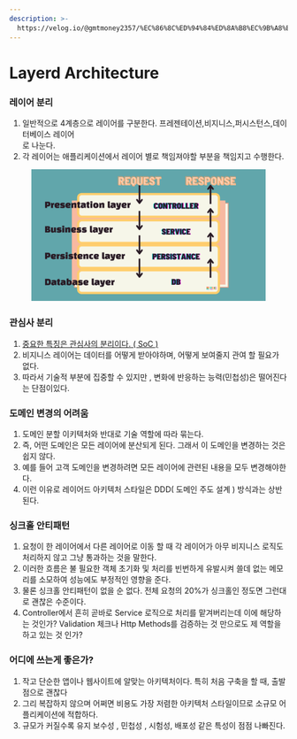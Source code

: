 ```yaml
---
description: >-
  https://velog.io/@gmtmoney2357/%EC%86%8C%ED%94%84%ED%8A%B8%EC%9B%A8%EC%96%B4-%EC%95%84%ED%82%A4%ED%85%8D%EC%B2%98-%EB%A0%88%EC%9D%B4%EC%96%B4%EB%93%9C-%EC%95%84%ED%82%A4%ED%85%8D%EC%B2%98Layered-archi
---
```


# Layerd Architecture

### 레이어 분리

1. 일반적으로 4계층으로 레이어를 구분한다. 프레젠테이션,비지니스,퍼시스턴스,데이터베이스 레이어\
   로 나눈다.
2. 각 레이어는 애플리케이션에서 레이어 별로 책임져야할 부분을 책임지고 수행한다.

<figure><img src=".gitbook/assets/image.png" alt=""><figcaption></figcaption></figure>

### 관심사 분리

1. [중요한 특징은 관심사의 분리이다. (  SoC )](week-4/separation-of-concerns-soc/)
2. 비지니스 레이어는 데이터를 어떻게 받아야하며, 어떻게 보여줄지 관여 할 필요가 없다.
3. 따라서 기술적 부분에 집중할 수 있지만 , 변화에 반응하는 능력(민첩성)은 떨어진다는 단점이있다.

### 도메인 변경의 어려움

1. 도메인 분할 이키텍처와 반대로 기술 역할에 따라 묶는다.
2. 즉, 어떤 도메인은 모든 레이어에 분산되게 된다. 그래서 이 도메인을 변경하는 것은 쉽지 않다.
3. 예를 들어 고객 도메인을 변경하려면 모든 레이어에 관련된 내용을 모두 변경해야한다.
4. 이런 이유로 레이어드 아키텍처 스타일은 DDD( 도메인 주도 설계 ) 방식과는 상반된다.



### 싱크홀 안티패턴

1. 요청이 한 레이어에서 다른 레이어로 이동 할 때 각 레이어가 아무 비지니스 로직도 처리하지 않고 그냥 통과하는 것을 말한다.
2. 이러한 흐름은 불 필요한 객체 초기화 및 처리를 빈번하게 유발시켜 쓸데 없는 메모리를 소모하여 성능에도 부정적인 영향을 준다.
3. 물론 싱크홀 안티패턴이 없을 순 없다. 전체 요청의 20%가 싱크홀인 정도면 그런대로 괜찮은 수준이다.
4. Controller에서 흔히 곧바로 Service 로직으로 처리를 맡겨버리는데 이에 해당하는 것인가? Validation 체크나 Http Methods를 검증하는 것 만으로도 제 역할을 하고 있는 것 인가?&#x20;



### 어디에 쓰는게 좋은가?

1. 작고 단순한 앱이나 웹사이트에 알맞는 아키텍처이다. 특히 처음 구축을 할 때, 출발점으로 괜찮다
2. 그리 복잡하지 않으며 어쩌면 비용도 가장 저렴한 아키텍처 스타일이므로 소규모 어플리케이션에 적합하다.
3. 규모가 커질수록 유지 보수성 , 민첩성 , 시험성, 배포성 같은 특성이 점점 나빠진다.
